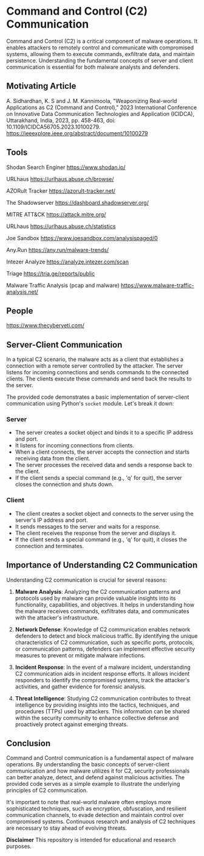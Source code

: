 # Command and Control (C2) Communication

Command and Control (C2) is a critical component of malware operations. It enables attackers to remotely control and communicate with compromised systems, allowing them to execute commands, exfiltrate data, and maintain persistence. Understanding the fundamental concepts of server and client communication is essential for both malware analysts and defenders.

## Motivating Article
A. Sidhardhan, K. S and J. M. Kannimoola, "Weaponizing Real-world Applications as C2 (Command and Control)," 2023 International Conference on Innovative Data Communication Technologies and Application (ICIDCA), Uttarakhand, India, 2023, pp. 458-463, doi: 10.1109/ICIDCA56705.2023.10100279. https://ieeexplore.ieee.org/abstract/document/10100279

## Tools

Shodan Search Enginer https://www.shodan.io/

URLhaus https://urlhaus.abuse.ch/browse/

AZORult Tracker https://azorult-tracker.net/

The Shadowserver https://dashboard.shadowserver.org/

MITRE ATT&CK https://attack.mitre.org/

URLhaus https://urlhaus.abuse.ch/statistics

Joe Sandbox https://www.joesandbox.com/analysispaged/0

Any.Run https://any.run/malware-trends/

Intezer Analyze https://analyze.intezer.com/scan

Triage https://tria.ge/reports/public

Malware Traffic Analysis (pcap and malware) https://www.malware-traffic-analysis.net/

## People
https://www.thecyberyeti.com/

## Server-Client Communication
In a typical C2 scenario, the malware acts as a client that establishes a connection with a remote server controlled by the attacker. The server listens for incoming connections and sends commands to the connected clients. The clients execute these commands and send back the results to the server.

The provided code demonstrates a basic implementation of server-client communication using Python's `socket` module. Let's break it down:

### Server
- The server creates a socket object and binds it to a specific IP address and port.
- It listens for incoming connections from clients.
- When a client connects, the server accepts the connection and starts receiving data from the client.
- The server processes the received data and sends a response back to the client.
- If the client sends a special command (e.g., 'q' for quit), the server closes the connection and shuts down.

### Client
- The client creates a socket object and connects to the server using the server's IP address and port.
- It sends messages to the server and waits for a response.
- The client receives the response from the server and displays it.
- If the client sends a special command (e.g., 'q' for quit), it closes the connection and terminates.

## Importance of Understanding C2 Communication
Understanding C2 communication is crucial for several reasons:

1. **Malware Analysis**: Analyzing the C2 communication patterns and protocols used by malware can provide valuable insights into its functionality, capabilities, and objectives. It helps in understanding how the malware receives commands, exfiltrates data, and communicates with the attacker's infrastructure.

2. **Network Defense**: Knowledge of C2 communication enables network defenders to detect and block malicious traffic. By identifying the unique characteristics of C2 communication, such as specific ports, protocols, or communication patterns, defenders can implement effective security measures to prevent or mitigate malware infections.

3. **Incident Response**: In the event of a malware incident, understanding C2 communication aids in incident response efforts. It allows incident responders to identify the compromised systems, track the attacker's activities, and gather evidence for forensic analysis.

4. **Threat Intelligence**: Studying C2 communication contributes to threat intelligence by providing insights into the tactics, techniques, and procedures (TTPs) used by attackers. This information can be shared within the security community to enhance collective defense and proactively protect against emerging threats.

## Conclusion
Command and Control communication is a fundamental aspect of malware operations. By understanding the basic concepts of server-client communication and how malware utilizes it for C2, security professionals can better analyze, detect, and defend against malicious activities. The provided code serves as a simple example to illustrate the underlying principles of C2 communication.

It's important to note that real-world malware often employs more sophisticated techniques, such as encryption, obfuscation, and resilient communication channels, to evade detection and maintain control over compromised systems. Continuous research and analysis of C2 techniques are necessary to stay ahead of evolving threats.

**Disclaimer**
This repository is intended for educational and research purposes.

